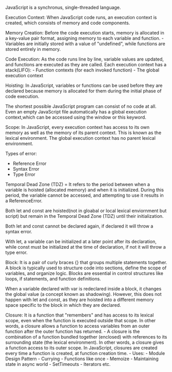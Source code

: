 JavaScript is a synchronus, single-threaded language.

Execution Context: When JavaScript code runs, an execution context is created, which consists of memory and code components.

Memory Creation: Before the code execution starts, memory is allocated in a key-value pair format, assigning memory to each variable and function.
                 - Variables are initially stored with a value of "undefined", while functions are stored entirely in memory.

Code Execution: As the code runs line by line, variable values are updated, and functions are executed as they are called. Each execution context has a stack(LIFO):
                - Function contexts (for each invoked function)
                - The global execution context


Hoisting: In JavaScript, variables or functions can be used before they are declared because memory is allocated for them during the initial phase of code execution.

The shortest possible JavaScript program can consist of no code at all. Even an empty JavaScript file automatically has a global execution context,which can be accessed using the window or this keyword.

Scope: In JavaScript, every execution context has access to its own memory as well as the memory of its parent context. This is known as the lexical environment. The global execution context has no parent lexical environment.

Types of error:
  - Reference Error
  - Syntax Error
  - Type Error

Temporal Dead Zone (TDZ) = It refers to the period between when a variable is hoisted (allocated memory) and when it is initialized. During this period, the variable cannot be accessed, and attempting to use it results in a ReferenceError.

Both let and const are hoisted(not in gloabal or local lexical enviornment but script) but remain in the Temporal Dead Zone (TDZ) until their initialization.

Both let and const cannot be declared again, if declared it will throw a syntax error.

With let, a variable can be initialized at a later point after its declaration, while const must be initialized at the time of declaration, if not it will throw a type error.

Block: It is a pair of curly braces {} that groups multiple statements together. A block is typically used to structure code into sections, define the scope of variables, and organize logic. Blocks are essential in control structures like loops, if statements, and function definitions.

When a variable declared with var is redeclared inside a block, it changes the global value (a concept known as shadowing). However, this does not happen with let and const, as they are hoisted into a different memory space specific to the block in which they are declared.

Closure: It is a function that "remembers" and has access to its lexical scope, even when the function is executed outside that scope. In other words, a closure allows a function to access variables from an outer function after the outer function has returned.
        - A closure is the combination of a function bundled together (enclosed) with references to its surrounding state (the lexical             environment). In other words, a closure gives a function access to its outer scope. In JavaScript, closures are created every            time a function is created, at function creation time.
        - Uses:
              - Module Design Pattern
              - Currying
              - Functions like once
              - Memoize
              - Maintaining state in async world
              - SetTimeouts
              - Iterators etc.

